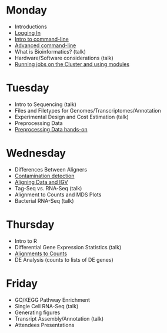 Monday
=======

* Introductions
* [Logging In](monday/logging-in)
* [Intro to command-line](monday/intro)
* [Advanced command-line](monday/advanced-command-line)
* What is Bioinformatics? (talk)
* Hardware/Software considerations (talk)
* [Running jobs on the Cluster and using modules](monday/cluster)


Tuesday
=======

* Intro to Sequencing (talk)
* Files and Filetypes for Genomes/Transcriptomes/Annotation
* Experimental Design and Cost Estimation (talk)
* Preprocessing Data
* [Preprocessing Data hands-on](tuesday/preproc)


Wednesday
==========

* Differences Between Aligners
* [Contamination detection](wednesday/contamination)
* [Aligning Data and IGV](wednesday/alignment)
* Tag-Seq vs. RNA-Seq (talk)
* Alignment to Counts and MDS Plots
* Bacterial RNA-Seq (talk)


Thursday
==========

* Intro to R
* Differential Gene Expression Statistics (talk)
* [Alignments to Counts](thursday/counts)
* DE Analysis (counts to lists of DE genes)


Friday
=======

* GO/KEGG Pathway Enrichment
* Single Cell RNA-Seq (talk)
* Generating figures
* Transript Assembly/Annotation (talk)
* Attendees Presentations

